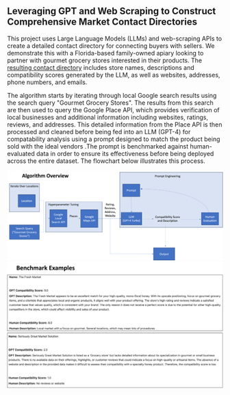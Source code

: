 ## Leveraging GPT and Web Scraping to Construct Comprehensive Market Contact Directories

This project uses Large Language Models (LLMs) and web-scraping APIs to create a detailed contact directory for connecting buyers with sellers. We demonstrate this with a Florida-based family-owned apiary looking to partner with gourmet grocery stores interested in their products. The [resulting contact directory](https://chat.openai.com/c/link) includes store names, descriptions and compatibility scores generated by the LLM, as well as websites, addresses, phone numbers, and emails.

The algorithm starts by iterating through local Google search results using the search query "Gourmet Grocery Stores". The results from this search are then used to query the Google Place API, which provides verification of local businesses and additional information including websites, ratings, reviews, and addresses. This detailed information from the Place API is then processed and cleaned before being fed into an LLM (GPT-4) for compatability analysis using a prompt designed to match the product being sold with the ideal vendors .The prompt is benchmarked against human-evaluated data in order to ensure its effectiveness before being deployed across the entire dataset. The flowchart below illustrates this process.

<img src = "img/algorithm overview 2.png" width = 850>

<img src = "img/benchmark_examples.png" width=750>
